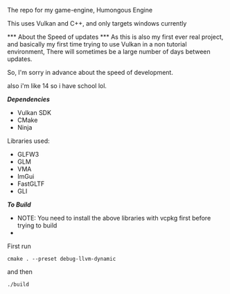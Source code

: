 The repo for my game-engine, Humongous Engine

This uses Vulkan and C++, and only targets windows currently

*** About the Speed of updates ***
As this is also my first ever real project, and basically my first time trying to
use Vulkan in a non tutorial environment, There will sometimes be a large number of days between updates.

So, I'm sorry in advance about the speed of development.

also i'm like 14 so i have school lol.

***Dependencies***
* Vulkan SDK
* CMake
* Ninja

Libraries used:
* GLFW3
* GLM
* VMA
* ImGui
* FastGLTF
* GLI 


***To Build***

* NOTE:
You need to install the above libraries with vcpkg first before trying to build
*


First run
``` shell
cmake . --preset debug-llvm-dynamic
```

and then
``` shell
./build
```

